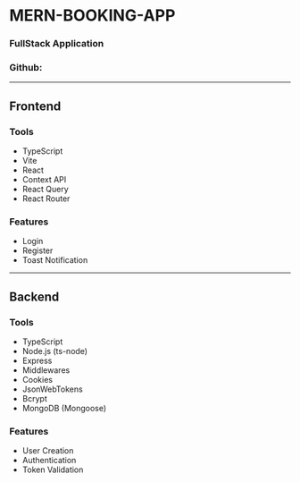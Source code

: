 # MERN-BOOKING-APP

### FullStack Application

### Github:

---

## Frontend

### Tools

- TypeScript
- Vite
- React
- Context API
- React Query
- React Router

### Features

- Login
- Register
- Toast Notification

---

## Backend

### Tools

- TypeScript
- Node.js (ts-node)
- Express
- Middlewares
- Cookies
- JsonWebTokens
- Bcrypt
- MongoDB (Mongoose)

### Features

- User Creation
- Authentication
- Token Validation
